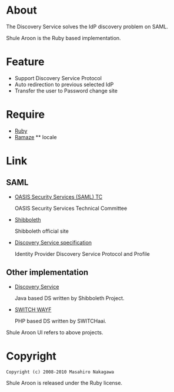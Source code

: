# About

The Discovery Service solves the IdP discovery problem on SAML.

Shule Aroon is the Ruby based implementation.

# Feature

* Support Discovery Service Protocol
* Auto redirection to previous selected IdP
* Transfer the user to Password change site

# Require

* [Ruby](http://www.ruby-lang.org/)
* [Ramaze](http://ramaze.net/)
** locale

# Link

## SAML

* [OASIS Security Services (SAML) TC](http://www.oasis-open.org/committees/tc_home.php?wg_abbrev=security)

  OASIS Security Services Technical Committee

* [Shibboleth](http://shibboleth.internet2.edu/)

  Shibboleth official site

* [Discovery Service specification](http://docs.oasis-open.org/security/saml/Post2.0/sstc-saml-idp-discovery.html)

  Identity Provider Discovery Service Protocol and Profile

## Other implementation

* [Discovery Service](https://spaces.internet2.edu/display/SHIB2/DiscoveryService)

  Java based DS written by Shibboleth Project.

* [SWITCH WAYF](http://www.switch.ch/aai/wayf/)

  PHP based DS written by SWITCHaai.

Shule Aroon UI refers to above projects.

# Copyright

    Copyright (c) 2008-2010 Masahiro Nakagawa

Shule Aroon is released under the Ruby license.
